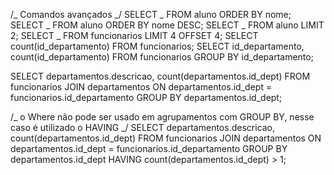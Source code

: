 /_ Comandos avançados _/
SELECT _ FROM aluno ORDER BY nome;
SELECT _ FROM aluno ORDER BY nome DESC;
SELECT _ FROM aluno LIMIT 2;
SELECT _ FROM funcionarios LIMIT 4 OFFSET 4;
SELECT count(id_departamento) FROM funcionarios;
SELECT id_departamento, count(id_departamento) FROM funcionarios GROUP BY id_departamento;

SELECT departamentos.descricao, count(departamentos.id_dept)
FROM funcionarios JOIN departamentos
ON departamentos.id_dept = funcionarios.id_departamento
GROUP BY departamentos.id_dept;

/_ o Where não pode ser usado em agrupamentos com GROUP BY, nesse caso é utilizado o HAVING _/
SELECT departamentos.descricao, count(departamentos.id_dept)
FROM funcionarios JOIN departamentos
ON departamentos.id_dept = funcionarios.id_departamento
GROUP BY departamentos.id_dept
HAVING count(departamentos.id_dept) > 1;
